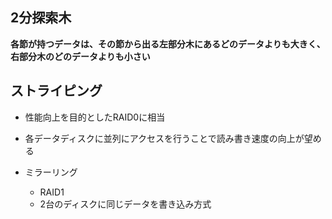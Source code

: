 ## 2分探索木
**各節が持つデータは、その節から出る左部分木にあるどのデータよりも大きく、右部分木のどのデータよりも小さい**


## ストライピング
- 性能向上を目的としたRAID0に相当
- 各データディスクに並列にアクセスを行うことで読み書き速度の向上が望める

- ミラーリング
  - RAID1
  - 2台のディスクに同じデータを書き込み方式
